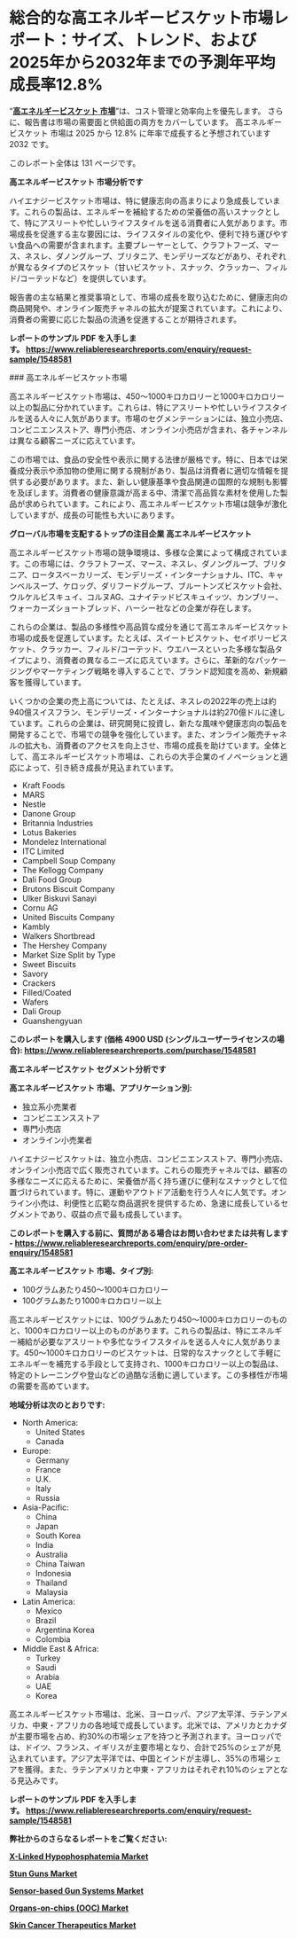 <p><h1>総合的な高エネルギービスケット市場レポート：サイズ、トレンド、および2025年から2032年までの予測年平均成長率12.8%</h1></p><p>&ldquo;<strong><a href="https://www.reliableresearchreports.com/high-energy-biscuits-r1548581?utm_campaign=107&utm_medium=9&utm_source=Github&utm_content=ia&utm_term=22032025&utm_id=high-energy-biscuits">高エネルギービスケット 市場</a></strong>&rdquo;は、コスト管理と効率向上を優先します。 さらに、報告書は市場の需要面と供給面の両方をカバーしています。 高エネルギービスケット 市場は 2025 から 12.8% に年率で成長すると予想されています2032 です。</p>
<p>このレポート全体は 131 ページです。</p>
<p><strong>高エネルギービスケット 市場分析です</strong></p>
<p><p>ハイエナジービスケット市場は、特に健康志向の高まりにより急成長しています。これらの製品は、エネルギーを補給するための栄養価の高いスナックとして、特にアスリートや忙しいライフスタイルを送る消費者に人気があります。市場成長を促進する主な要因には、ライフスタイルの変化や、便利で持ち運びやすい食品への需要が含まれます。主要プレーヤーとして、クラフトフーズ、マース、ネスレ、ダノングループ、ブリタニア、モンデリーズなどがあり、それぞれが異なるタイプのビスケット（甘いビスケット、スナック、クラッカー、フィルド/コーテッドなど）を提供しています。</p><p>報告書の主な結果と推奨事項として、市場の成長を取り込むために、健康志向の商品開発や、オンライン販売チャネルの拡大が提案されています。これにより、消費者の需要に応じた製品の流通を促進することが期待されます。</p></p>
<p><strong>レポートのサンプル PDF を入手します。&nbsp;<a href="https://www.reliableresearchreports.com/enquiry/request-sample/1548581?utm_campaign=107&utm_medium=9&utm_source=Github&utm_content=ia&utm_term=22032025&utm_id=high-energy-biscuits">https://www.reliableresearchreports.com/enquiry/request-sample/1548581</a></strong></p>
<p><p>### 高エネルギービスケット市場</p><p>高エネルギービスケット市場は、450〜1000キロカロリーと1000キロカロリー以上の製品に分かれています。これらは、特にアスリートや忙しいライフスタイルを送る人々に人気があります。市場のセグメンテーションには、独立小売店、コンビニエンスストア、専門小売店、オンライン小売店が含まれ、各チャンネルは異なる顧客ニーズに応えています。</p><p>この市場では、食品の安全性や表示に関する法律が厳格です。特に、日本では栄養成分表示や添加物の使用に関する規制があり、製品は消費者に適切な情報を提供する必要があります。また、新しい健康基準や食品関連の国際的な規制も影響を及ぼします。消費者の健康意識が高まる中、清潔で高品質な素材を使用した製品が求められています。これにより、高エネルギービスケット市場は競争が激化していますが、成長の可能性も大いにあります。</p></p>
<p><strong>グローバル市場を支配するトップの注目企業 高エネルギービスケット</strong></p>
<p><p>高エネルギービスケット市場の競争環境は、多様な企業によって構成されています。この市場には、クラフトフーズ、マース、ネスレ、ダノングループ、ブリタニア、ロータスベーカリーズ、モンデリーズ・インターナショナル、ITC、キャンベルスープ、ケロッグ、ダリフードグループ、ブルートンズビスケット会社、ウルケルビスキュイ、コルヌAG、ユナイテッドビスキュイッツ、カンブリー、ウォーカーズショートブレッド、ハーシー社などの企業が存在します。</p><p>これらの企業は、製品の多様性や高品質な成分を通じて高エネルギービスケット市場の成長を促進しています。たとえば、スイートビスケット、セイボリービスケット、クラッカー、フィルド/コーテッド、ウエハースといった多様な製品タイプにより、消費者の異なるニーズに応えています。さらに、革新的なパッケージングやマーケティング戦略を導入することで、ブランド認知度を高め、新規顧客を獲得しています。</p><p>いくつかの企業の売上高については、たとえば、ネスレの2022年の売上は約940億スイスフラン、モンデリーズ・インターナショナルは約270億ドルに達しています。これらの企業は、研究開発に投資し、新たな風味や健康志向の製品を開発することで、市場での競争を強化しています。また、オンライン販売チャネルの拡大も、消費者のアクセスを向上させ、市場の成長を助けています。全体として、高エネルギービスケット市場は、これらの大手企業のイノベーションと適応によって、引き続き成長が見込まれています。</p></p>
<p><ul><li>Kraft Foods</li><li>MARS</li><li>Nestle</li><li>Danone Group</li><li>Britannia Industries</li><li>Lotus Bakeries</li><li>Mondelez International</li><li>ITC Limited</li><li>Campbell Soup Company</li><li>The Kellogg Company</li><li>Dali Food Group</li><li>Brutons Biscuit Company</li><li>Ulker Biskuvi Sanayi</li><li>Cornu AG</li><li>United Biscuits Company</li><li>Kambly</li><li>Walkers Shortbread</li><li>The Hershey Company</li><li>Market Size Split by Type</li><li>Sweet Biscuits</li><li>Savory</li><li>Crackers</li><li>Filled/Coated</li><li>Wafers</li><li>Dali Group</li><li>Guanshengyuan</li></ul></p>
<p><strong>このレポートを購入します (価格 4900 USD (シングルユーザーライセンスの場合):&nbsp;<a href="https://www.reliableresearchreports.com/purchase/1548581?utm_campaign=107&utm_medium=9&utm_source=Github&utm_content=ia&utm_term=22032025&utm_id=high-energy-biscuits">https://www.reliableresearchreports.com/purchase/1548581</a></strong></p>
<p><strong>高エネルギービスケット セグメント分析です</strong></p>
<p><strong>高エネルギービスケット 市場、アプリケーション別:</strong></p>
<p><ul><li>独立系小売業者</li><li>コンビニエンスストア</li><li>専門小売店</li><li>オンライン小売業者</li></ul></p>
<p><p>ハイエナジービスケットは、独立小売店、コンビニエンスストア、専門小売店、オンライン小売店で広く販売されています。これらの販売チャネルでは、顧客の多様なニーズに応えるために、栄養価が高く持ち運びに便利なスナックとして位置づけられています。特に、運動やアウトドア活動を行う人々に人気です。オンライン小売は、利便性と広範な商品選択を提供するため、急速に成長しているセグメントであり、収益の点で最も成長しています。</p></p>
<p><strong>このレポートを購入する前に、質問がある場合はお問い合わせまたは共有します - <a href="https://www.reliableresearchreports.com/enquiry/pre-order-enquiry/1548581?utm_campaign=107&utm_medium=9&utm_source=Github&utm_content=ia&utm_term=22032025&utm_id=high-energy-biscuits">https://www.reliableresearchreports.com/enquiry/pre-order-enquiry/1548581</a></strong></p>
<p><strong>高エネルギービスケット 市場、タイプ別:</strong></p>
<p><ul><li>100グラムあたり450〜1000キロカロリー</li><li>100グラムあたり1000キロカロリー以上</li></ul></p>
<p><p>高エネルギービスケットには、100グラムあたり450〜1000キロカロリーのものと、1000キロカロリー以上のものがあります。これらの製品は、特にエネルギー補給が必要なアスリートや多忙なライフスタイルを送る人々に人気があります。450〜1000キロカロリーのビスケットは、日常的なスナックとして手軽にエネルギーを補充する手段として支持され、1000キロカロリー以上の製品は、特定のトレーニングや登山などの過酷な活動に適しています。この多様性が市場の需要を高めています。</p></p>
<p><strong>地域分析は次のとおりです:</strong></p>
<p><ul>
    <li>
        North America:
        <ul>
            <li>United States</li>
            <li>Canada</li>
        </ul>
    </li>
    <li>
        Europe:
        <ul>
            <li>Germany</li>
            <li>France</li>
            <li>U.K.</li>
            <li>Italy</li>
            <li>Russia</li>
        </ul>
    </li>
    <li>
        Asia-Pacific:
        <ul>
            <li>China</li>
            <li>Japan</li>
            <li>South Korea</li>
            <li>India</li>
            <li>Australia</li>
            <li>China Taiwan</li>
            <li>Indonesia</li>
            <li>Thailand</li>
            <li>Malaysia</li>
        </ul>
    </li>
    <li>
        Latin America:
        <ul>
            <li>Mexico</li>
            <li>Brazil</li>
            <li>Argentina Korea</li>
            <li>Colombia</li>
        </ul>
    </li>
    <li>
        Middle East & Africa:
        <ul>
            <li>Turkey</li>
            <li>Saudi</li>
            <li>Arabia</li>
            <li>UAE</li>
            <li>Korea</li>
        </ul>
    </li>
    </ul></p>
<p><p>高エネルギービスケット市場は、北米、ヨーロッパ、アジア太平洋、ラテンアメリカ、中東・アフリカの各地域で成長しています。北米では、アメリカとカナダが主要市場を占め、約30%の市場シェアを持つと予測されます。ヨーロッパでは、ドイツ、フランス、イギリスが主要市場となり、合計で25%のシェアが見込まれています。アジア太平洋では、中国とインドが主導し、35%の市場シェアを獲得。また、ラテンアメリカと中東・アフリカはそれぞれ10%のシェアとなる見込みです。</p></p>
<p><strong>レポートのサンプル PDF を入手します。&nbsp;<a href="https://www.reliableresearchreports.com/enquiry/request-sample/1548581?utm_campaign=107&utm_medium=9&utm_source=Github&utm_content=ia&utm_term=22032025&utm_id=high-energy-biscuits">https://www.reliableresearchreports.com/enquiry/request-sample/1548581</a></strong></p>
<p><strong></strong></p>
<p><strong></strong></p>
<p><strong></strong></p>
<p><strong></strong></p>
<p><strong>弊社からのさらなるレポートをご覧ください:</strong></p>
<p><strong><p><a href="https://github.com/ghaligopezf5/Market-Research-Report-List-1/blob/main/x-linked-hypophosphatemia-market.md?utm_campaign=107&utm_medium=9&utm_source=Github&utm_content=ia&utm_term=22032025&utm_id=high-energy-biscuits">X-Linked Hypophosphatemia Market</a></p><p><a href="https://github.com/drielvinki/Market-Research-Report-List-1/blob/main/stun-guns-market.md?utm_campaign=107&utm_medium=9&utm_source=Github&utm_content=ia&utm_term=22032025&utm_id=high-energy-biscuits">Stun Guns Market</a></p><p><a href="https://github.com/decockogbaro25/Market-Research-Report-List-1/blob/main/sensor-based-gun-systems-market.md?utm_campaign=107&utm_medium=9&utm_source=Github&utm_content=ia&utm_term=22032025&utm_id=high-energy-biscuits">Sensor-based Gun Systems Market</a></p><p><a href="https://github.com/moratronak3q/Market-Research-Report-List-1/blob/main/organs-on-chips-ooc-market.md?utm_campaign=107&utm_medium=9&utm_source=Github&utm_content=ia&utm_term=22032025&utm_id=high-energy-biscuits">Organs-on-chips (OOC) Market</a></p><p><a href="https://github.com/latzerelfigo48/Market-Research-Report-List-1/blob/main/skin-cancer-therapeutics-market.md?utm_campaign=107&utm_medium=9&utm_source=Github&utm_content=ia&utm_term=22032025&utm_id=high-energy-biscuits">Skin Cancer Therapeutics Market</a></p></strong></p>